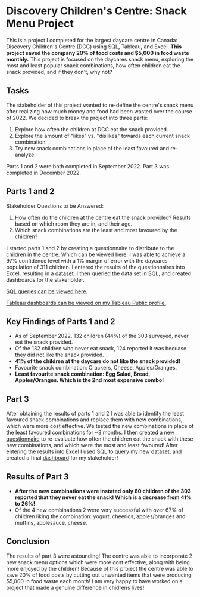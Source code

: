 # Discovery Children's Centre: Snack Menu Project

This is a project I completed for the largest daycare centre in Canada: Discovery Children's Centre (DCC) using SQL, Tableau, and Excel. <b> This project saved the company 20% of food costs and $5,000 in food waste monthly.</b> This project is focused on the daycares snack menu, exploring the most and least popular snack combinations, how often children eat the snack provided, and if they don't, why not?

## Tasks

The stakeholder of this project wanted to re-define the centre's snack menu after realizing how much money and food had been wasted over the course of 2022. We decided to break the project into three parts: 
<ol type= "1">
<li>Explore how often the children at DCC eat the snack provided.</li>
<li>Explore the amount of "likes" vs. "dislikes" towards each current snack combination.</li>
<li>Try new snack combinations in place of the least favoured and re-analyze.</li>
</ol>
Parts 1 and 2 were both completed in September 2022. Part 3 was completed in December 2022.


## Parts 1 and 2

Stakeholder Questions to be Answered:
<ol type= "1">
<li>How often do the children at the centre eat the snack provided? Results based on which room they are in, and their age.</li>
<li>Which snack combinations are the least and most favoured by the children?</li>
</ol>

I started parts 1 and 2 by creating a questionnaire to distribute to the children in the centre. Which can be viewed <a href= "https://github.com/KyleGFalk/DCC-Snack-Menu-Project/blob/main/September_Snack_Questionnaire.txt">here</a>. I was able to achieve a 97% confidence level with a 1% margin of error with the daycares population of 311 children. I entered the results of the questionnaires into Excel, resulting in a <a href= "https://github.com/KyleGFalk/DCC-Snack-Menu-Project/blob/main/September_2022_Snack_Data.xlsx
">dataset</a>. I then queried the data set in SQL, and created dashboards for the stakeholder.

<a href= "https://github.com/KyleGFalk/DCC-Snack-Menu-Project/blob/main/Daycare_Snack_Queries.sql">SQL queries can be viewed here.</a>

<a href= "https://public.tableau.com/app/profile/kyle4763">Tableau dashboards can be viewed on my Tableau Public profile.</a>

## Key Findings of Parts 1 and 2 

* As of September 2022, 132 children (44%) of the 303 surveyed, never eat the snack provided.
* Of the 132 children who never eat snack, 124 reported it was becuase they did not like the snack provided.
* <b>41% of the children at the daycare do not like the snack provided!</b>
* Favourite snack combination: Crackers, Cheese, Apples/Oranges.
* <b>Least favourite snack combination: Egg Salad, Bread, Apples/Oranges. Which is the 2nd most expensive combo!</b> 

## Part 3

After obtaining the results of parts 1 and 2 I was able to identify the least favoured snack combinations and replace them with new combinations, which were more cost effective. We tested the new combinations in place of the least favoured combinations for ~3 months. I then created a new <a href= "https://github.com/KyleGFalk/DCC-Snack-Menu-Project/blob/main/December_Snack_Questionnaire.txt
">questionnaire</a> to re-evaluate how often the children eat the snack with these new combinations, and which were the most and least favoured! After entering the results into Excel I used SQL to query my new <a href= "https://github.com/KyleGFalk/DCC-Snack-Menu-Project/blob/main/December2022_Snack_Data.xlsx">dataset</a>, and created a final <a href= "https://public.tableau.com/app/profile/kyle4763/viz/DCCSnackMenuProjectPart3/Dashboard1">dashboard</a> for my stakeholder!

## Results of Part 3

* <b>After the new combinations were instated only 80 children of the 303 reported that they never eat the snack! Which is a decrease from 41% to 26%!</b>
* Of the 4 new combinations 2 were very successful with over 67% of children liking the combination: yogurt, cheerios, apples/oranges and muffins, applesauce, cheese.

## Conclusion

The results of part 3 were astounding! The centre was able to incorporate 2 new snack menu options which were more cost effective, along with being more enjoyed by the children! Because of this project the centre was able to save 20% of food costs by cutting out unwanted items that were producing $5,000 in food waste each month! I am very happy to have worked on a project that made a genuine difference in chidrens lives!
